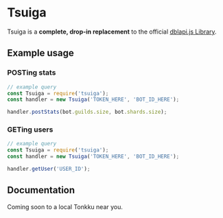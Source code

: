 # Tsuiga

Tsuiga is a **complete, drop-in replacement** to the official [dblapi.js Library](https://github.com/DiscordBotList/dblapi.js).

## Example usage

### POSTing stats

```js
// example query 
const Tsuiga = require('tsuiga');
const handler = new Tsuiga('TOKEN_HERE', 'BOT_ID_HERE');

handler.postStats(bot.guilds.size, bot.shards.size);
```

### GETing users

```js
// example query 
const Tsuiga = require('tsuiga');
const handler = new Tsuiga('TOKEN_HERE', 'BOT_ID_HERE');

handler.getUser('USER_ID');
```

## Documentation

Coming soon to a local Tonkku near you.